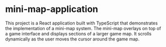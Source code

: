 # mini-map-application
This project is a React application built with TypeScript that demonstrates the implementation of a mini-map system. The mini-map overlays on top of a game interface and displays sections of a larger game map. It scrolls dynamically as the user moves the cursor around the game map.